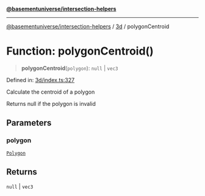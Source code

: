 [**@basementuniverse/intersection-helpers**](../../README.md)

***

[@basementuniverse/intersection-helpers](../../README.md) / [3d](../README.md) / polygonCentroid

# Function: polygonCentroid()

> **polygonCentroid**(`polygon`): `null` \| `vec3`

Defined in: [3d/index.ts:327](https://github.com/basementuniverse/intersection-helpers/blob/ce8bdda9fbd616d6a406e87a4824e91fffc01d0e/src/3d/index.ts#L327)

Calculate the centroid of a polygon

Returns null if the polygon is invalid

## Parameters

### polygon

[`Polygon`](../types/type-aliases/Polygon.md)

## Returns

`null` \| `vec3`
